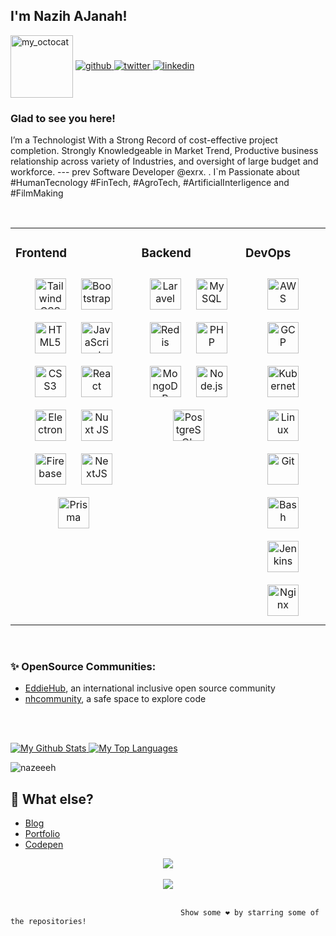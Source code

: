 
                                       
                                     
                                                             

## I'm Nazih AJanah! 
<img src = "https://user-images.githubusercontent.com/61582763/134278937-ed33e623-b833-4565-945d-29fa43ea0b7c.gif" align="center" alt="my_octocat" width=100px>
  
 
  

<a href="https://github.com/nazeeeh" target="_blank">
<img src=https://img.shields.io/badge/github-%2324292e.svg?&style=for-the-badge&logo=github&logoColor=white alt=github style="margin-bottom: 5px;" />
</a>
<a href="https://x.com/I_am_Nazeeh" target="_blank">
<img src=https://img.shields.io/badge/twitter-%2300acee.svg?&style=for-the-badge&logo=twitter&logoColor=white alt=twitter style="margin-bottom: 5px;" />
</a>
<a href="https://www.linkedin.com/in/nazihajanah" target="_blank">
<img src=https://img.shields.io/badge/linkedin-%231E77B5.svg?&style=for-the-badge&logo=linkedin&logoColor=white alt=linkedin style="margin-bottom: 5px;" />
</a>

  
### Glad to see you here!  
I’m a Technologist With a Strong Record of cost-effective project completion. Strongly Knowledgeable in Market Trend, Productive business relationship across variety of Industries, and oversight of large budget and workforce. --- prev Software Developer @exrx. . I`m Passionate about #HumanTecnology #FinTech, #AgroTech, #ArtificialInterligence and #FilmMaking
  

<br/>  
 
<table><tr><td valign="top" width="40%">


### Frontend  
<div align="center">  
<a href="https://www.tailwindcss.com/" target="_blank"><img style="margin: 10px" src="https://profilinator.rishav.dev/skills-assets/tailwindcss.svg" alt="Tailwind CSS" height="50" /></a>  
<a href="https://getbootstrap.com/docs/3.4/javascript/" target="_blank"><img style="margin: 10px" src="https://profilinator.rishav.dev/skills-assets/bootstrap-plain.svg" alt="Bootstrap" height="50" /></a>  
<a href="https://en.wikipedia.org/wiki/HTML5" target="_blank"><img style="margin: 10px" src="https://profilinator.rishav.dev/skills-assets/html5-original-wordmark.svg" alt="HTML5" height="50" /></a>  
<a href="https://www.javascript.com/" target="_blank"><img style="margin: 10px" src="https://profilinator.rishav.dev/skills-assets/javascript-original.svg" alt="JavaScript" height="50" /></a>  
<a href="https://www.w3schools.com/css/" target="_blank"><img style="margin: 10px" src="https://profilinator.rishav.dev/skills-assets/css3-original-wordmark.svg" alt="CSS3" height="50" /></a>  
  <a href="https://reactjs.org/" target="_blank"><img style="margin: 10px" src="https://profilinator.rishav.dev/skills-assets/react-original-wordmark.svg" alt="React" height="50" /></a>  
  <a href="https://www.electronjs.org/" target="_blank"><img style="margin: 10px" src="https://profilinator.rishav.dev/skills-assets/electron-original.svg" alt="Electron" height="50" /></a>  
  <a href="https://nuxtjs.org/" target="_blank"><img style="margin: 10px" src="https://profilinator.rishav.dev/skills-assets/nuxt.png" alt="Nuxt JS" height="50" /></a>  
<a href="https://firebase.google.com/" target="_blank"><img style="margin: 10px" src="https://profilinator.rishav.dev/skills-assets/firebase.png" alt="Firebase" height="50" /></a>  
<a href="https://nextjs.org/" target="_blank"><img style="margin: 10px" src="https://profilinator.rishav.dev/skills-assets/nextjs.png" alt="NextJS" height="50" /></a>  
<a href="https://www.prisma.io/" target="_blank"><img style="margin: 10px" src="https://profilinator.rishav.dev/skills-assets/prisma.png" alt="Prisma" height="50" /></a> 
</div>

</td><td valign="top" width="33%">

### Backend  
<div align="center"> 
<a href="https://laravel.com/" target="_blank"><img style="margin: 10px" src="https://profilinator.rishav.dev/skills-assets/laravel-plain-wordmark.svg" alt="Laravel" height="50" /></a>  
<a href="https://www.mysql.com/" target="_blank"><img style="margin: 10px" src="https://profilinator.rishav.dev/skills-assets/mysql-original-wordmark.svg" alt="MySQL" height="50" /></a>  
<a href="https://redis.io/" target="_blank"><img style="margin: 10px" src="https://profilinator.rishav.dev/skills-assets/redis-original-wordmark.svg" alt="Redis" height="50" /></a>  
<a href="https://www.php.net/" target="_blank"><img style="margin: 10px" src="https://profilinator.rishav.dev/skills-assets/php-original.svg" alt="PHP" height="50" /></a>  
<a href="https://www.mongodb.com/" target="_blank"><img style="margin: 10px" src="https://profilinator.rishav.dev/skills-assets/mongodb-original-wordmark.svg" alt="MongoDB" height="50" /></a>  
<a href="https://nodejs.org/" target="_blank"><img style="margin: 10px" src="https://profilinator.rishav.dev/skills-assets/nodejs-original-wordmark.svg" alt="Node.js" height="50" /></a>   
<a href="https://www.postgresql.org/" target="_blank"><img style="margin: 10px" src="https://profilinator.rishav.dev/skills-assets/postgresql-original-wordmark.svg" alt="PostgreSQL" height="50" /></a>  
</div>

</td><td valign="top" width="33%">

### DevOps  
<div align="center">  
<a href="https://aws.amazon.com/" target="_blank"><img style="margin: 10px" src="https://profilinator.rishav.dev/skills-assets/amazonwebservices-original-wordmark.svg" alt="AWS" height="50" /></a>  
<a href="https://cloud.google.com/" target="_blank"><img style="margin: 10px" src="https://profilinator.rishav.dev/skills-assets/google_cloud-icon.svg" alt="GCP" height="50" /></a>  
<a href="https://kubernetes.io/" target="_blank"><img style="margin: 10px" src="https://profilinator.rishav.dev/skills-assets/kubernetes-icon.svg" alt="Kubernetes" height="50" /></a>  
<a href="https://www.linux.org/" target="_blank"><img style="margin: 10px" src="https://profilinator.rishav.dev/skills-assets/linux-original.svg" alt="Linux" height="50" /></a>  
<a href="https://github.com/" target="_blank"><img style="margin: 10px" src="https://profilinator.rishav.dev/skills-assets/git-scm-icon.svg" alt="Git" height="50" /></a>  
<a href="https://www.gnu.org/software/bash/" target="_blank"><img style="margin: 10px" src="https://profilinator.rishav.dev/skills-assets/gnu_bash-icon.svg" alt="Bash" height="50" /></a>  
<a href="https://www.jenkins.io/" target="_blank"><img style="margin: 10px" src="https://profilinator.rishav.dev/skills-assets/jenkins-icon.svg" alt="Jenkins" height="50" /></a>  
<a href="https://www.nginx.com/" target="_blank"><img style="margin: 10px" src="https://profilinator.rishav.dev/skills-assets/nginx-original.svg" alt="Nginx" height="50" /></a>  
</div>

</td></tr></table>  

<br/> 

### ✨ OpenSource Communities:
- [EddieHub](https://github.com/EddieHubCommunity), an international inclusive open source community
- [nhcommunity](https://github.com/nhcommunity), a safe space to explore code

<br><br>

<p>
  <a href="https://github.com/nazeeeh">
    <img alt="My Github Stats" src="https://github-readme-stats.vercel.app/api?username=nazeeeh&show_icons=true&hide=stars&theme=radical">
  </a> 

 <a href="https://github.com/nazeeeh">
    <img alt="My Top Languages" src="https://github-readme-stats.vercel.app/api/top-langs/?username=nazeeeh&layout=compact&theme=radical&card_width=250">
  </a>

</p>
<p><img align="center" src="https://github-readme-streak-stats.herokuapp.com/?user=nazeeeh&theme=radical" alt="nazeeeh" /></p>
<!-- Source for the Github Stats Card: https://github.com/anuraghazra/github-readme-stats -->


 
<!-- 
## 🔧 Technologies & Tools
<img src="https://github.com/devicons/devicon/blob/master/icons/html5/html5-original.svg" alt="HTML" width="50" height="50"/><img 
src="https://github.com/devicons/devicon/blob/master/icons/css3/css3-plain-wordmark.svg" alt="Css" width="50" height="50"/><img
src="https://github.com/devicons/devicon/blob/master/icons/dart/dart-original-wordmark.svg" alt="Dart" width="50" height="50"/><img 
     src="https://github.com/devicons/devicon/blob/master/icons/react/react-original.svg" alt="ReactJs" width="50" height="50"/><img 
     src="https://github.com/devicons/devicon/blob/master/icons/javascript/javascript-original.svg" alt="JavaScript" width="50" height="50"/><img 
     src="https://github.com/devicons/devicon/blob/master/icons/typescript/typescript-original.svg" alt="TypeScript" width="50" height="50"/> <img 
     src="https://cdn.worldvectorlogo.com/logos/tailwindcss.svg" alt="TailwindCSS" width="50" height="50"/>     <img 
     src="https://github.com/devicons/devicon/blob/master/icons/php/php-original.svg" alt="PHP" width="50" height="50"/> <img 
     src="https://github.com/devicons/devicon/blob/master/icons/go/go-original.svg" alt="Go" width="50" height="50"/>    <img 
     src="https://github.com/devicons/devicon/blob/master/icons/laravel/laravel-plain-wordmark.svg" alt="Laravel" width="50" height="50"/>   <img 
     src="https://github.com/devicons/devicon/blob/master/icons/python/python-original-wordmark.svg" alt="PYTHON" width="50" height="50"/> <img 
     src="https://github.com/devicons/devicon/blob/master/icons/git/git-original-wordmark.svg" alt="Git" width="50" height="50"/> <img 
     src="https://github.com/devicons/devicon/blob/master/icons/amazonwebservices/amazonwebservices-original-wordmark.svg" alt="AWS" width="50" height="50"/> <img 
     src="https://github.com/devicons/devicon/blob/master/icons/azure/azure-original-wordmark.svg" alt="Azure" width="50" height="50"/> <img 
     src="https://github.com/devicons/devicon/blob/master/icons/digitalocean/digitalocean-original-wordmark.svg" alt="Digital Ocean" width="50" height="50"/> <img 
     src="https://github.com/devicons/devicon/blob/master/icons/linux/linux-original.svg" alt="Linux" width="50" height="50"/> <img 
     src="https://github.com/devicons/devicon/blob/master/icons/docker/docker-original-wordmark.svg" alt="Docker" width="50" height="50"/> <img 
     src="https://github.com/devicons/devicon/blob/master/icons/jetbrains/jetbrains-original.svg" alt="Jetbrains" width="50" height="50"/> <img 
     src="https://github.com/devicons/devicon/blob/master/icons/vscode/vscode-original-wordmark.svg" alt="Vscode" width="50" height="50"/> 
 -->



## 🤷 What else?
- [Blog](https://hashnode.com/@engrdexter)
- [Portfolio](https://richard-dexter.vercel.app/)
- [Codepen](https://codepen.io/nazeeeh)
 
 
 <div align="center">
<img src="https://komarev.com/ghpvc/?username=nazeeeh&&style=flat-square" align="center" />
</div>  

<br/>  

<div align="center">
            <a href="https://www.buymeacoffee.com/engrdexter_" target="_blank" style="display: inline-block;">
                <img
                    src="https://img.shields.io/badge/Donate-Buy%20Me%20A%20Coffee-orange.svg?style=flat-square&logo=buymeacoffee" 
                    align="center"
                />
            </a></div>
<br />

                                          Show some ❤️ by starring some of the repositories!
